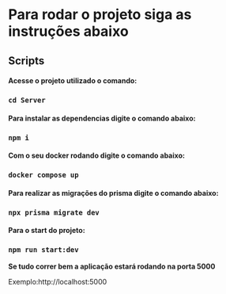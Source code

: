 # Para rodar o projeto siga as instruções abaixo


## Scripts

#### Acesse o projeto utilizado o comando:

### `cd Server`

#### Para instalar as dependencias digite o comando abaixo:

### `npm i`

#### Com o seu docker rodando digite o comando abaixo:

### `docker compose up`

#### Para realizar as migrações do prisma digite o comando abaixo:

### `npx prisma migrate dev`

#### Para o start do projeto:

### `npm run start:dev`

**Se tudo correr bem a aplicação estará rodando na porta 5000**

Exemplo:http://localhost:5000